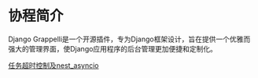 # 协程简介

<show-structure depth="2"/>

Django Grappelli是一个开源插件，专为Django框架设计，旨在提供一个优雅而强大的管理界面，使Django应用程序的后台管理更加便捷和定制化。


<seealso>
<category ref="ref_docs">
    <a href="https://mp.weixin.qq.com/s/KW4WJ3I17TtH8CKAk1nuEg">任务超时控制及nest_asyncio</a>
</category>
<category ref="ref_github">
</category>
<category ref="ref_issues"></category>
<category ref="ref_hf"></category>
<category ref="ref_ms"></category>
</seealso>